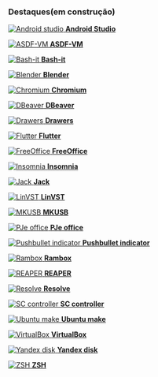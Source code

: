 ### Destaques(em construção)

[![Android studio](https://raw.githubusercontent.com/PapirusDevelopmentTeam/papirus-icon-theme/master/Papirus/64x64/apps/androidstudio.svg?sanitize=true) **Android Studio**](https://docs.unityxp.tk/extras/android-studio.md)

[![ASDF-VM](https://raw.githubusercontent.com/PapirusDevelopmentTeam/papirus-icon-theme/master/Papirus/64x64/apps/utilities-terminal.svg?sanitize=true) **ASDF-VM**](https://docs.unityxp.tk/extras/asdf-vm.md)

[![Bash-it](https://raw.githubusercontent.com/PapirusDevelopmentTeam/papirus-icon-theme/master/Papirus/64x64/apps/utilities-terminal.svg?sanitize=true) **Bash-it**](https://docs.unityxp.tk/extras/bash-it.md)

[![Blender](https://raw.githubusercontent.com/PapirusDevelopmentTeam/papirus-icon-theme/master/Papirus/64x64/apps/blender.svg?sanitize=true) **Blender**](https://docs.unityxp.tk/extras/blender.md)

[![Chromium](https://raw.githubusercontent.com/PapirusDevelopmentTeam/papirus-icon-theme/master/Papirus/64x64/apps/chromium-browser.svg?sanitize=true) **Chromium**](https://docs.unityxp.tk/extras/chromium.md)

[![DBeaver](https://raw.githubusercontent.com/PapirusDevelopmentTeam/papirus-icon-theme/master/Papirus/64x64/apps/dbeaver.svg?sanitize=true) **DBeaver**](https://docs.unityxp.tk/extras/dbeaver.md)

[![Drawers](https://raw.githubusercontent.com/PapirusDevelopmentTeam/papirus-icon-theme/master/Papirus/64x64/apps/mate-panel-drawer.svg?sanitize=true) **Drawers**](https://docs.unityxp.tk/extras/drawers.md)

[![Flutter](https://raw.githubusercontent.com/PapirusDevelopmentTeam/papirus-icon-theme/master/Papirus/64x64/apps/androidstudio.svg?sanitize=true) **Flutter**](https://docs.unityxp.tk/extras/flutter.md)

[![FreeOffice](https://raw.githubusercontent.com/PapirusDevelopmentTeam/papirus-icon-theme/master/Papirus/64x64/apps/freeoffice-textmaker.svg?sanitize=true) **FreeOffice**](https://docs.unityxp.tk/extras/freeoffice.md)

[![Insomnia](https://raw.githubusercontent.com/PapirusDevelopmentTeam/papirus-icon-theme/master/Papirus/64x64/apps/insomnia.svg?sanitize=true) **Insomnia**](https://docs.unityxp.tk/extras/insomnia.md)

[![Jack](https://raw.githubusercontent.com/PapirusDevelopmentTeam/papirus-icon-theme/master/Papirus/64x64/apps/qjackctl.svg?sanitize=true) **Jack**](https://docs.unityxp.tk/extras/jack.md)

[![LinVST](https://raw.githubusercontent.com/PapirusDevelopmentTeam/papirus-icon-theme/master/Papirus/64x64/apps/preferences-plugin.svg?sanitize=true) **LinVST**](https://docs.unityxp.tk/extras/linvst.md)

[![MKUSB](https://raw.githubusercontent.com/PapirusDevelopmentTeam/papirus-icon-theme/master/Papirus/64x64/apps/mkusb.svg?sanitize=true) **MKUSB**](https://docs.unityxp.tk/extras/mkusb.md)

[![PJe office](https://raw.githubusercontent.com/PapirusDevelopmentTeam/papirus-icon-theme/master/Papirus/64x64/apps/org.gnome.OfficeRunner.svg?sanitize=true) **PJe office**](https://docs.unityxp.tk/extras/pjeoffice.md)

[![Pushbullet indicator](https://raw.githubusercontent.com/PapirusDevelopmentTeam/papirus-icon-theme/master/Papirus/64x64/apps/pushbullet-indicator.svg?sanitize=true) **Pushbullet indicator**](https://docs.unityxp.tk/extras/pushbullet-indicator.md)

[![Rambox](https://raw.githubusercontent.com/PapirusDevelopmentTeam/papirus-icon-theme/master/Papirus/64x64/apps/rambox.svg?sanitize=true) **Rambox**](https://docs.unityxp.tk/extras/rambox.md)

[![REAPER](https://raw.githubusercontent.com/PapirusDevelopmentTeam/papirus-icon-theme/master/Papirus/64x64/apps/cockos-reaper.svg?sanitize=true) **REAPER**](https://docs.unityxp.tk/extras/reaper.md)

[![Resolve](https://raw.githubusercontent.com/PapirusDevelopmentTeam/papirus-icon-theme/master/Papirus/64x64/apps/resolve.svg?sanitize=true) **Resolve**](https://docs.unityxp.tk/extras/resolve.md)

[![SC controller](https://raw.githubusercontent.com/PapirusDevelopmentTeam/papirus-icon-theme/master/Papirus/64x64/apps/preferences-desktop-gaming.svg?sanitize=true) **SC controller**](https://docs.unityxp.tk/extras/sc-controller.md)

[![Ubuntu make](https://raw.githubusercontent.com/PapirusDevelopmentTeam/papirus-icon-theme/master/Papirus/64x64/apps/utilities-terminal.svg?sanitize=true) **Ubuntu make**](https://docs.unityxp.tk/extras/ubuntu-make.md)

[![VirtualBox](https://raw.githubusercontent.com/PapirusDevelopmentTeam/papirus-icon-theme/master/Papirus/64x64/apps/virtualbox.svg?sanitize=true) **VirtualBox**](https://docs.unityxp.tk/extras/virtualbox.md)

[![Yandex disk](https://raw.githubusercontent.com/PapirusDevelopmentTeam/papirus-icon-theme/master/Papirus/64x64/apps/yandex-disk.svg?sanitize=true) **Yandex disk**](https://docs.unityxp.tk/extras/yandex-disk.md)

[![ZSH](https://raw.githubusercontent.com/PapirusDevelopmentTeam/papirus-icon-theme/master/Papirus/64x64/apps/utilities-terminal.svg?sanitize=true) **ZSH**](https://docs.unityxp.tk/extras/zsh.md)